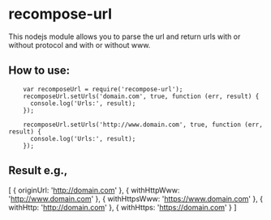 # recompose-url

This nodejs module allows you to parse the url and return urls with or without protocol and with or without www.

How to use:
-----------

        var recomposeUrl = require('recompose-url');
        recomposeUrl.setUrls('domain.com', true, function (err, result) { 
          console.log('Urls:', result);
        });

        recomposeUrl.setUrls('http://www.domain.com', true, function (err, result) { 
          console.log('Urls:', result);
        });


Result e.g.,
------------

[ { originUrl: 'http://domain.com' },
{ withHttpWww: 'http://www.domain.com' },
{ withHttpsWww: 'https://www.domain.com' },
{ withHttp: 'http://domain.com' },
{ withHttps: 'https://domain.com' } ]

